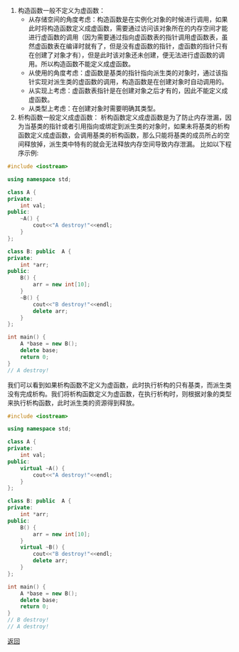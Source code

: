 1. 构造函数一般不定义为虚函数：
	- 从存储空间的角度考虑：构造函数是在实例化对象的时候进行调用，如果此时将构造函数定义成虚函数，需要通过访问该对象所在的内存空间才能进行虚函数的调用（因为需要通过指向虚函数表的指针调用虚函数表，虽然虚函数表在编译时就有了，但是没有虚函数的指针，虚函数的指针只有在创建了对象才有），但是此时该对象还未创建，便无法进行虚函数的调用。所以构造函数不能定义成虚函数。
	- 从使用的角度考虑：虚函数是基类的指针指向派生类的对象时，通过该指针实现对派生类的虚函数的调用，构造函数是在创建对象时自动调用的。
	- 从实现上考虑：虚函数表指针是在创建对象之后才有的，因此不能定义成虚函数。
	- 从类型上考虑：在创建对象时需要明确其类型。
2. 析构函数一般定义成虚函数：
	析构函数定义成虚函数是为了防止内存泄漏，因为当基类的指针或者引用指向或绑定到派生类的对象时，如果未将基类的析构函数定义成虚函数，会调用基类的析构函数，那么只能将基类的成员所占的空间释放掉，派生类中特有的就会无法释放内存空间导致内存泄漏。
	比如以下程序示例:
```cpp
#include <iostream>

using namespace std;

class A {
private:
    int val;
public:
    ~A() {
        cout<<"A destroy!"<<endl;
    }
};

class B: public  A {
private:
    int *arr;
public:
    B() {
        arr = new int[10];
    }
    ~B() {
        cout<<"B destroy!"<<endl;
        delete arr;
    }
};

int main() {
    A *base = new B();
    delete base;
    return 0;
}
// A destroy!
```
我们可以看到如果析构函数不定义为虚函数，此时执行析构的只有基类，而派生类没有完成析构。我们将析构函数定义为虚函数，在执行析构时，则根据对象的类型来执行析构函数，此时派生类的资源得到释放。
```cpp
#include <iostream>

using namespace std;

class A {
private:
    int val;
public:
    virtual ~A() {
        cout<<"A destroy!"<<endl;
    }
};

class B: public  A {
private:
    int *arr;
public:
    B() {
        arr = new int[10];
    }
    virtual ~B() {
        cout<<"B destroy!"<<endl;
        delete arr;
    }
};

int main() {
    A *base = new B();
    delete base;
    return 0;
}
// B destroy!
// A destroy!
```

[返回](C++面向对象/readme)